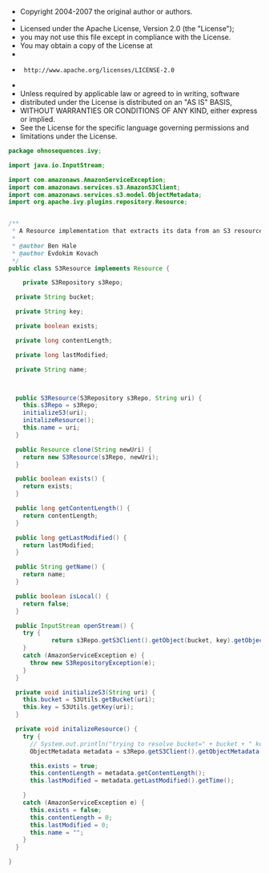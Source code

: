 
 * Copyright 2004-2007 the original author or authors.
 *
 * Licensed under the Apache License, Version 2.0 (the "License");
 * you may not use this file except in compliance with the License.
 * You may obtain a copy of the License at
 *
 *      http://www.apache.org/licenses/LICENSE-2.0
 *
 * Unless required by applicable law or agreed to in writing, software
 * distributed under the License is distributed on an "AS IS" BASIS,
 * WITHOUT WARRANTIES OR CONDITIONS OF ANY KIND, either express or implied.
 * See the License for the specific language governing permissions and
 * limitations under the License.


```java
package ohnosequences.ivy;

import java.io.InputStream;

import com.amazonaws.AmazonServiceException;
import com.amazonaws.services.s3.AmazonS3Client;
import com.amazonaws.services.s3.model.ObjectMetadata;
import org.apache.ivy.plugins.repository.Resource;


/**
 * A Resource implementation that extracts its data from an S3 resource.
 *
 * @author Ben Hale
 * @author Evdokim Kovach
 */
public class S3Resource implements Resource {

    private S3Repository s3Repo;

  private String bucket;

  private String key;

  private boolean exists;

  private long contentLength;

  private long lastModified;

  private String name;



  public S3Resource(S3Repository s3Repo, String uri) {
    this.s3Repo = s3Repo;
    initializeS3(uri);
    initalizeResource();
    this.name = uri;
  }

  public Resource clone(String newUri) {
    return new S3Resource(s3Repo, newUri);
  }

  public boolean exists() {
    return exists;
  }

  public long getContentLength() {
    return contentLength;
  }

  public long getLastModified() {
    return lastModified;
  }

  public String getName() {
    return name;
  }

  public boolean isLocal() {
    return false;
  }

  public InputStream openStream() {
    try {
            return s3Repo.getS3Client().getObject(bucket, key).getObjectContent();
    }
    catch (AmazonServiceException e) {
      throw new S3RepositoryException(e);
    }
  }

  private void initializeS3(String uri) {
    this.bucket = S3Utils.getBucket(uri);
    this.key = S3Utils.getKey(uri);
  }

  private void initalizeResource() {
    try {
      // System.out.println("trying to resolve bucket=" + bucket + " key=" + key);
      ObjectMetadata metadata = s3Repo.getS3Client().getObjectMetadata(bucket, key);

      this.exists = true;
      this.contentLength = metadata.getContentLength();
      this.lastModified = metadata.getLastModified().getTime();

    }
    catch (AmazonServiceException e) {
      this.exists = false;
      this.contentLength = 0;
      this.lastModified = 0;
      this.name = "";
    }
  }

}

```




[main/java/ohnosequences/ivy/S3Repository.java]: S3Repository.java.md
[main/java/ohnosequences/ivy/S3RepositoryException.java]: S3RepositoryException.java.md
[main/java/ohnosequences/ivy/S3Resolver.java]: S3Resolver.java.md
[main/java/ohnosequences/ivy/S3Resource.java]: S3Resource.java.md
[main/java/ohnosequences/ivy/S3Utils.java]: S3Utils.java.md